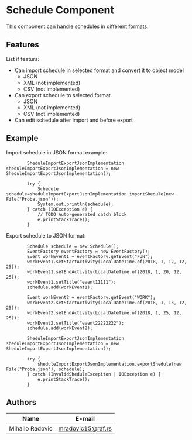 
# Schedule Component

This component can handle schedules in different formats.

## Features

List if featurs:

* Can import schedule in selected format and convert it to object model
    * JSON
    * XML (not implemented)
    * CSV (not implemented)
* Can export schedule to selected format
    * JSON
    * XML (not implemented)
    * CSV (not implemented)
* Can edit schedule after import and before export

## Example

Import schedule in JSON format example:

```
        SheduleImportExportJsonImplementation sheduleImportExportJsonImplementation = new SheduleImportExportJsonImplementation();

		try {
			Schedule schedule=sheduleImportExportJsonImplementation.importShedule(new File("Proba.json"));
			System.out.println(schedule);
		} catch (IOException e) {
			// TODO Auto-generated catch block
			e.printStackTrace();
		}

```

Export schedule to JSON format:

```
        Schedule schedule = new Schedule();
        EventFactory eventFactory = new EventFactory();
		Event workEvent1 = eventFactory.getEvent("FUN");
        workEvent1.setStartActivity(LocalDateTime.of(2018, 1, 12, 12, 25));
        workEvent1.setEndActivity(LocalDateTime.of(2018, 1, 20, 12, 25));
        workEvent1.setTitle("event11111");
		schedule.add(workEvent1);

		Event workEvent2 = eventFactory.getEvent("WORK");
        workEvent2.setStartActivity(LocalDateTime.of(2018, 1, 13, 12, 25));
        workEvent2.setEndActivity(LocalDateTime.of(2018, 1, 25, 12, 25));
        workEvent2.setTitle("event22222222");
		schedule.add(workEvent2);

        SheduleImportExportJsonImplementation sheduleImportExportJsonImplementation = new SheduleImportExportJsonImplementation();

		try {
            sheduleImportExportJsonImplementation.exportShedule(new File("Proba.json"), schedule);
		} catch (InvalidSheduleExcepiton | IOException e) {
			e.printStackTrace();
		}

```

## Authors

 Name          | E-mail              
---------------| ----------------- 
Mihailo Radovic| mradovic15@raf.rs 
